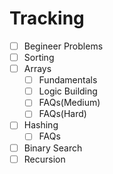 # Tracking

- [ ] Begineer Problems
- [ ] Sorting
- [ ] Arrays
  - [ ] Fundamentals
  - [ ] Logic Building
  - [ ] FAQs(Medium)
  - [ ] FAQs(Hard)
- [ ] Hashing
  - [ ] FAQs
- [ ] Binary Search
- [ ] Recursion
